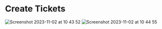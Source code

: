 # Create Tickets

![Screenshot 2023-11-02 at 10 43 52](https://github.com/Angelfire/ticket-app/assets/315504/9d3c40ae-ec2f-4f9d-bb44-ce9a21f57cd6)
![Screenshot 2023-11-02 at 10 44 55](https://github.com/Angelfire/ticket-app/assets/315504/64474624-ca0c-425d-b9d5-f0380e2e8023)
